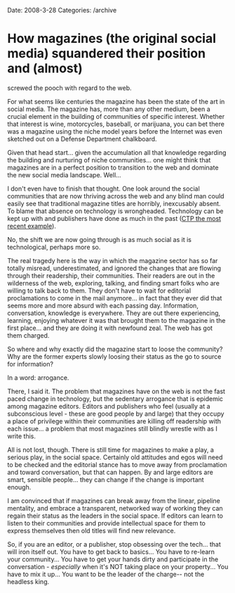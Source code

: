 Date: 2008-3-28
Categories: /archive

# How magazines (the original social media) squandered their position and (almost)
  screwed the pooch with regard to the web.

For what seems like centuries the magazine has been the state of the art in social media. The magazine has, more than any other medium, been a crucial element in the building of communities of specific interest. Whether that interest is wine, motorcycles, baseball, or marijuana, you can bet there was a magazine using the niche model years before the Internet was even sketched out on a Defense Department chalkboard.

Given that head start... given the accumulation all that knowledge regarding the building and nurturing of niche communities... one might think that magazines are in a perfect position to transition to the web and dominate the new social media landscape. Well...

I don't even have to finish that thought.  One look around the social communities that are now thriving across the web and any blind man could easily see that traditional magazine titles are horribly, inexcusably absent.  To blame that absence on technology is wrongheaded. Technology can be kept up with and publishers have done as much in the past (<a href="http://en.wikipedia.org/wiki/Computer_to_plate">CTP the most recent example</a>).

No, the shift we are now going through is as much social as it is technological, perhaps more so.

The real tragedy here is the way in which the magazine sector has so far totally misread, underestimated, and ignored the changes that are flowing through their readership, their communities. Their readers are out in the wilderness of the web, exploring, talking, and finding smart folks who are willing to talk back to them.  They don't have to wait for editorial proclamations to come in the mail anymore... in fact that they ever did that seems more and more absurd with each passing day.  Information, conversation, knowledge is everywhere.  They are out there experiencing, learning, enjoying whatever it was that brought them to the magazine in the first place... and they are doing it with newfound zeal.  The web has got them charged.

So where and why exactly did the magazine start to loose the community? Why are the former experts slowly loosing their status as the go to source for information?

In a word: arrogance.

There, I said it. The problem that magazines have on the web is not the fast paced change in technology, but the sedentary arrogance that is epidemic among magazine editors.  Editors and publishers who feel (usually at a subconscious level - these are good people by and large) that they occupy a place of privilege within their communities are killing off readership with each issue... a problem that most magazines still blindly wrestle with as I write this.

All is not lost, though.  There is still time for magazines to make a play, a serious play, in the social space.  Certainly old attitudes and egos will need to be checked and the editorial stance has to move away from proclamation and toward conversation, but that can happen.  By and large editors are smart, sensible people... they can change if the change is important enough.

I am convinced that if magazines can break away from the linear, pipeline mentality, and embrace a transparent, networked way of working they can regain their status as the leaders in the social space.  If editors can learn to listen to their communities and provide intellectual space for them to express themselves then old titles will find new relevance.

So, if you are an editor, or a publisher, stop obsessing over the tech... that will iron itself out.  You have to get back to basics... You have to re-learn your community...  You have to get your hands dirty and participate in the conversation - <em>especially</em> when it's NOT taking place on your property... You have to mix it up...  You want to be the leader of the charge-- not the headless king.

